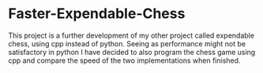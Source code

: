 # Faster-Expendable-Chess

This project is a further development of my other project called expendable chess, using cpp instead of python. Seeing as performance might not be satisfactory in python I have decided to also program the chess game using cpp and compare the speed of the two implementations when finished.
